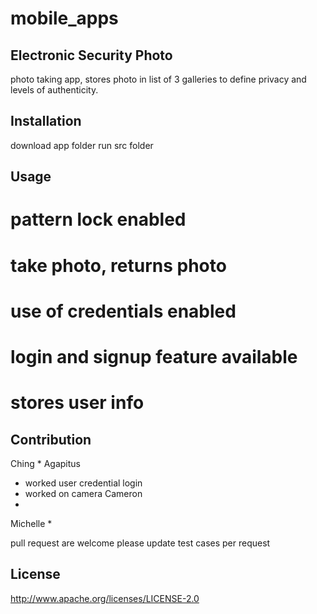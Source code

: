 # mobile_apps

## Electronic Security Photo 
photo taking app, stores photo in list of 3 galleries to define privacy and levels of authenticity.

## Installation
download app folder
run src folder

## Usage
# pattern lock enabled
# take photo, returns photo
# use of credentials enabled
# login and signup feature available
# stores user info

## Contribution
Ching
*
Agapitus
* worked user credential login
* worked on camera
Cameron
*
Michelle
*

pull request are welcome
please update test cases per request

## License
http://www.apache.org/licenses/LICENSE-2.0
